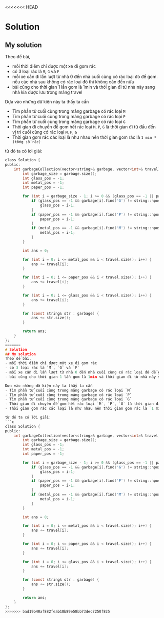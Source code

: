 <<<<<<< HEAD
# Solution
## My solution
Theo đề bài,
- mỗi thời điểm chỉ được một xe đi gom rác
- có 3 loại rác là `M`, `G` và `P`
- mỗi xe cần đi lần lượt từ nhà 0 đến nhà cuối cùng có rác loại đó để gom. nếu các nhà sau không có rác loại đó thì không cần đến nữa
- bài cũng cho thời gian 1 lần gom là 1min và thời gian đi từ nhà này sang nhà kia được lưu trong mảng travel

Dựa vào những dữ kiện này ta thấy ta cần
- Tìm phần tử cuối cùng trong mảng garbage có rác loại `M`
- Tìm phần tử cuối cùng trong mảng garbage có rác loại `P`
- Tìm phần tử cuối cùng trong mảng garbage có rác loại `G`
- Thời gian đi chuyển để gom hết rác loại `M`, `P`, `G` là thời gian đi từ đầu đến vị trí cuối cùng có rác loại `M`, `P`, `G`
- Thời gian gom rác các loại là như nhau nên thời gian gom rác là `1 min * (tổng số rác)`

từ đó ta có lời giải:
```c
class Solution {
public:
    int garbageCollection(vector<string>& garbage, vector<int>& travel) {
        int garbage_size = garbage.size();
        int glass_pos = -1;
        int metal_pos = -1;
        int paper_pos = -1;

        for (int i = garbage_size - 1; i >= 0 && (glass_pos == -1 || paper_pos == -1 || metal_pos == -1); i--) {
            if (glass_pos == -1 && garbage[i].find('G') != string::npos) {
                glass_pos = i-1;
            } 
            if (paper_pos == -1 && garbage[i].find('P') != string::npos) {
                paper_pos = i-1;
            }
            if (metal_pos == -1 && garbage[i].find('M') != string::npos) {
                metal_pos = i-1;
            }
        }

        int ans = 0;

        for (int i = 0; i <= metal_pos && i < travel.size(); i++) {
            ans += travel[i];
        }

        for (int i = 0; i <= paper_pos && i < travel.size(); i++) {
            ans += travel[i];
        }

        for (int i = 0; i <= glass_pos && i < travel.size(); i++) {
            ans += travel[i];
        }

        for (const string& str : garbage) {
            ans += str.size();
        }

        return ans;
    }
};
=======
# Solution
## My solution
Theo đề bài,
- mỗi thời điểm chỉ được một xe đi gom rác
- có 3 loại rác là `M`, `G` và `P`
- mỗi xe cần đi lần lượt từ nhà 0 đến nhà cuối cùng có rác loại đó để gom. nếu các nhà sau không có rác loại đó thì không cần đến nữa
- bài cũng cho thời gian 1 lần gom là 1min và thời gian đi từ nhà này sang nhà kia được lưu trong mảng travel

Dựa vào những dữ kiện này ta thấy ta cần
- Tìm phần tử cuối cùng trong mảng garbage có rác loại `M`
- Tìm phần tử cuối cùng trong mảng garbage có rác loại `P`
- Tìm phần tử cuối cùng trong mảng garbage có rác loại `G`
- Thời gian đi chuyển để gom hết rác loại `M`, `P`, `G` là thời gian đi từ đầu đến vị trí cuối cùng có rác loại `M`, `P`, `G`
- Thời gian gom rác các loại là như nhau nên thời gian gom rác là `1 min * (tổng số rác)`

từ đó ta có lời giải:
```c
class Solution {
public:
    int garbageCollection(vector<string>& garbage, vector<int>& travel) {
        int garbage_size = garbage.size();
        int glass_pos = -1;
        int metal_pos = -1;
        int paper_pos = -1;

        for (int i = garbage_size - 1; i >= 0 && (glass_pos == -1 || paper_pos == -1 || metal_pos == -1); i--) {
            if (glass_pos == -1 && garbage[i].find('G') != string::npos) {
                glass_pos = i-1;
            } 
            if (paper_pos == -1 && garbage[i].find('P') != string::npos) {
                paper_pos = i-1;
            }
            if (metal_pos == -1 && garbage[i].find('M') != string::npos) {
                metal_pos = i-1;
            }
        }

        int ans = 0;

        for (int i = 0; i <= metal_pos && i < travel.size(); i++) {
            ans += travel[i];
        }

        for (int i = 0; i <= paper_pos && i < travel.size(); i++) {
            ans += travel[i];
        }

        for (int i = 0; i <= glass_pos && i < travel.size(); i++) {
            ans += travel[i];
        }

        for (const string& str : garbage) {
            ans += str.size();
        }

        return ans;
    }
};
>>>>>>> bad19b40af882feab18b89e58bb73dec7250f825
```